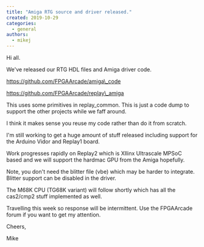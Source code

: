 ```yaml
---
title: "Amiga RTG source and driver released."
created: 2019-10-29
categories: 
  - general
authors: 
  - mikej
---
```


Hi all.

We've released our RTG HDL files and Amiga driver code.

https://github.com/FPGAArcade/amiga\_code

https://github.com/FPGAArcade/replay\_amiga

This uses some primitives in replay\_common. This is just a code dump to support the other projects while we faff around.

I think it makes sense you reuse my code rather than do it from scratch.

I'm still working to get a huge amount of stuff released including support for the Arduino Vidor and Replay1 board.

Work progresses rapidly on Replay2 which is XIlinx Ultrascale MPSoC based and we will support the hardmac GPU from the Amiga hopefully.

Note, you don't need the blitter file (vbe) which may be harder to integrate. Blitter support can be disabled in the driver.

The M68K CPU (TG68K variant) will follow shortly which has all the cas2/cmp2 stuff implemented as well.

Travelling this week so response will be intermittent. Use the FPGAArcade forum if you want to get my attention.

Cheers,

Mike
